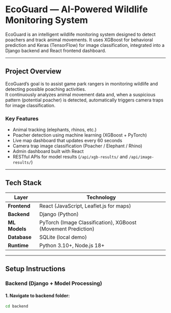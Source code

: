# EcoGuard — AI-Powered Wildlife Monitoring System

EcoGuard is an intelligent wildlife monitoring system designed to detect poachers and track animal movements. It uses XGBoost for behavioral prediction and Keras (TensorFlow) for image classification, integrated into a Django backend and React frontend dashboard.

---

## Project Overview

EcoGuard’s goal is to assist game park rangers in monitoring wildlife and detecting possible poaching activities.  
It continuously analyzes animal movement data and, when a suspicious pattern (potential poacher) is detected, automatically triggers camera traps for image classification.

### Key Features
- Animal tracking (elephants, rhinos, etc.)
- Poacher detection using machine learning (XGBoost + PyTorch)
- Live map dashboard that updates every 60 seconds
- Camera trap image classification (Poacher / Elephant / Rhino)
- Admin dashboard built with React
- RESTful APIs for model results (`/api/xgb-results/` and `/api/image-results/`)

---

## Tech Stack

| Layer | Technology |
|--------|-------------|
| **Frontend** | React (JavaScript, Leaflet.js for maps) |
| **Backend** | Django (Python) |
| **ML Models** | PyTorch (Image Classification), XGBoost (Movement Prediction) |
| **Database** | SQLite (local demo) |
| **Runtime** | Python 3.10+, Node.js 18+ |

---

## Setup Instructions

### Backend (Django + Model Processing)

#### 1. Navigate to backend folder:
```bash
cd backend

